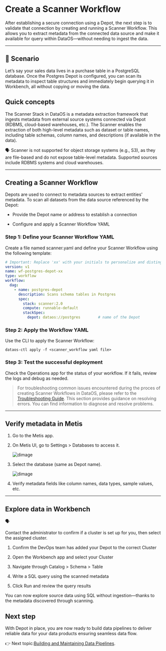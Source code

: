 # Create a Scanner Workflow

After establishing a secure connection using a Depot, the next step is to validate that connection by creating and running a Scanner Workflow. This allows you to extract metadata from the connected data source and make it available for query within DataOS—without needing to ingest the data. 

---

## 📘 Scenario

Let’s say your sales data lives in a purchase table in a PostgreSQL database. Once the Postgres Depot is configured, you can scan its metadata to inspect table structures and immediately begin querying it in Workbench, all without copying or moving the data.

## Quick concepts

⁠The Scanner Stack in DataOS is a metadata extraction framework that ingests metadata from external source systems connected via Depot (RDBMS, cloud-based warehouses, etc.). The Scanner enables the extraction of both high-level metadata such as dataset or table names, including table schemas, column names, and descriptions (if available in the data).

<aside class="callout">
🗣
Scanner is not supported for object storage systems (e.g., S3), as they are file-based and do not expose table-level metadata. Supported sources include RDBMS systems and cloud warehouses.

</aside>

---

## Creating a Scanner Workflow

Depots are used to connect to metadata sources to extract entities' metadata. To scan all datasets from the data source referenced by the Depot:

- Provide the Depot name or address to establish a connection

- Configure and apply a Scanner Workflow YAML

### **Step 1: Define your Scanner Workflow YAML**

Create a file named scanner.yaml and define your Scanner Workflow using the following template:

```yaml
# Important: Replace 'xx' with your initials to personalize and distinguish the resource you’ve created.
version: v1
name: wf-postgres-depot-xx
type: workflow
workflow:
  dag:
    - name: postgres-depot
      description: Scans schema tables in Postgres
      spec:
        stack: scanner:2.0
        compute: runnable-default
        stackSpec:
          depot: dataos://postgres        # name of the Depot
```

### **Step 2: Apply the Workflow YAML**

Use the CLI to apply the Scanner Workflow:

```shell
dataos-ctl apply -f <scanner_workflow yaml file>
```

### **Step 3: Test the successful deployment**

Check the Operations app for the status of your workflow. If it fails, review the logs and debug as needed.


> For troubleshooting common issues encountered during the proces of creating Scanner Workflows in DataOS, please refer to the [Troubleshooting Guide](/learn_new/troubleshooting/). This section provides guidance on resolving errors. You can find information to diagnose and resolve problems.

---

## Verify metadata in Metis

1. Go to the Metis app.

2. On Metis UI, go to Settings > Databases to access it.

    ![dimage](/learn_new/dp_foundations1_learn_track/create_scanner/scanned_database.png)

3. Select the database (same as Depot name).

    ![dimage](/learn_new/dp_foundations1_learn_track/create_scanner/scanned_data.png)

4. Verify metadata fields like column names, data types, sample values, etc.


---

## Explore data in Workbench

<aside class="callout">
🗣

Contact the administrator to confirm if a cluster is set up for you, then select the assigned cluster.

</aside>

1. Confirm the DevOps team has added your Depot to the correct Cluster

2. Open the Workbench app and select your Cluster

3. Navigate through Catalog > Schema > Table

4. Write a SQL query using the scanned metadata

5. Click Run and review the query results

You can now explore source data using SQL without ingestion—thanks to the metadata discovered through scanning.


## Next step

With Depot in place, you are now ready to build data pipelines to deliver reliable data for your data products ensuring seamless data flow.

👉 Next topic:[Building and Maintaining Data Pipelines](/learn_new/dp_foundations1_learn_track/build_pipeline/).